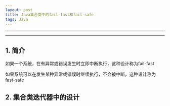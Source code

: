 ```yaml
---
layout: post
title: Java集合类中的fail-fast和fail-safe
tags: Java
---
```


***

***

## 1. 简介

如果一个系统，在有异常或错误发生时立即中断执行，这种设计称为fail-fast

如果系统可以在发生某种异常或错误时继续执行，不会被中断，这种设计称为fast-safe

## 2. 集合类迭代器中的设计

